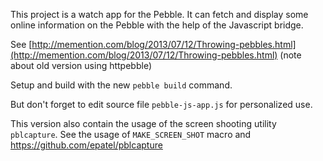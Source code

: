 This project is a watch app for the Pebble. It can fetch and display some online information on the Pebble with the help of the Javascript bridge. 

See [http://memention.com/blog/2013/07/12/Throwing-pebbles.html](http://memention.com/blog/2013/07/12/Throwing-pebbles.html) (note about old version using httpebble)

Setup and build with the new `pebble build` command.

But don't forget to edit source file `pebble-js-app.js` for personalized use.

This version also contain the usage of the screen shooting utility `pblcapture`. See the usage of `MAKE_SCREEN_SHOT` macro and https://github.com/epatel/pblcapture